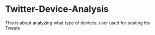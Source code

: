 # Twitter-Device-Analysis
This is about analyzing what type of devices, user used for  posting his Tweets
